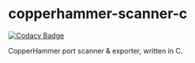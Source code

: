 # copperhammer-scanner-c
[![Codacy Badge](https://app.codacy.com/project/badge/Grade/591e7afd968d47f68163803edfe669d2)](https://www.codacy.com?utm_source=github.com&amp;utm_medium=referral&amp;utm_content=copper-hammer/copperhammer-scanner-c&amp;utm_campaign=Badge_Grade)

CopperHammer port scanner &amp; exporter, written in C.
